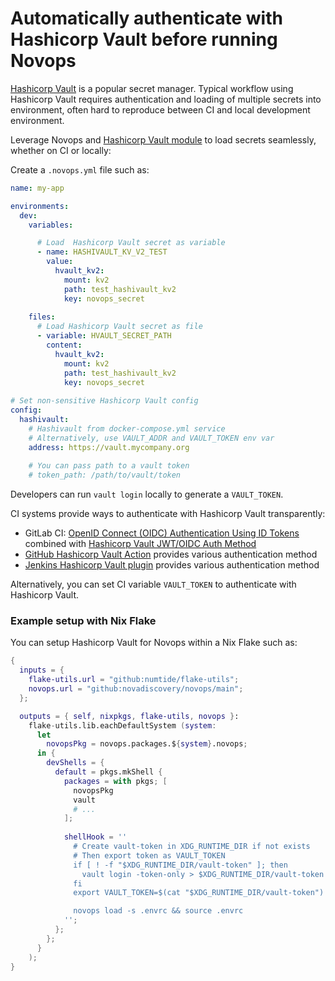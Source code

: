 # Automatically authenticate with Hashicorp Vault before running Novops

[Hashicorp Vault](https://www.vaultproject.io/) is a popular secret manager. Typical workflow using Hashicorp Vault requires authentication and loading of multiple secrets into environment, often hard to reproduce between CI and local development environment.

Leverage Novops and [Hashicorp Vault module](../load/hashicorp-vault.md) to load secrets seamlessly, whether on CI or locally:

Create a `.novops.yml` file such as:

```yaml
name: my-app

environments:
  dev:
    variables:

      # Load  Hashicorp Vault secret as variable
      - name: HASHIVAULT_KV_V2_TEST
        value:
          hvault_kv2:
            mount: kv2
            path: test_hashivault_kv2
            key: novops_secret
    
    files:
      # Load Hashicorp Vault secret as file
      - variable: HVAULT_SECRET_PATH
        content:
          hvault_kv2:
            mount: kv2
            path: test_hashivault_kv2
            key: novops_secret
          
# Set non-sensitive Hashicorp Vault config
config:
  hashivault:
    # Hashivault from docker-compose.yml service
    # Alternatively, use VAULT_ADDR and VAULT_TOKEN env var
    address: https://vault.mycompany.org
    
    # You can pass path to a vault token
    # token_path: /path/to/vault/token
```

Developers can run `vault login` locally to generate a `VAULT_TOKEN`. 

CI systems provide ways to authenticate with Hashicorp Vault transparently:

- GitLab CI: [OpenID Connect (OIDC) Authentication Using ID Tokens](https://docs.gitlab.com/ee/ci/secrets/id_token_authentication.html#manual-id-token-authentication) combined with [Hashicorp Vault JWT/OIDC Auth Method](https://developer.hashicorp.com/vault/docs/auth/jwt)
- [GitHub Hashicorp Vault Action](https://github.com/hashicorp/vault-action) provides various authentication method
- [Jenkins Hashicorp Vault plugin](https://plugins.jenkins.io/hashicorp-vault-plugin) provides various authentication method

Alternatively, you can set CI variable `VAULT_TOKEN` to authenticate with Hashicorp Vault.

### Example setup with Nix Flake

You can setup Hashicorp Vault for Novops within a Nix Flake such as:

```nix
{
  inputs = {
    flake-utils.url = "github:numtide/flake-utils";
    novops.url = "github:novadiscovery/novops/main";
  };

  outputs = { self, nixpkgs, flake-utils, novops }: 
    flake-utils.lib.eachDefaultSystem (system:
      let  
        novopsPkg = novops.packages.${system}.novops;
      in {
        devShells = {
          default = pkgs.mkShell {
            packages = with pkgs; [
              novopsPkg
              vault
              # ...
            ];
            
            shellHook = ''
              # Create vault-token in XDG_RUNTIME_DIR if not exists
              # Then export token as VAULT_TOKEN
              if [ ! -f "$XDG_RUNTIME_DIR/vault-token" ]; then
                vault login -token-only > $XDG_RUNTIME_DIR/vault-token
              fi
              export VAULT_TOKEN=$(cat "$XDG_RUNTIME_DIR/vault-token")

              novops load -s .envrc && source .envrc
            '';
          };
        };
      }
    );
}
```
